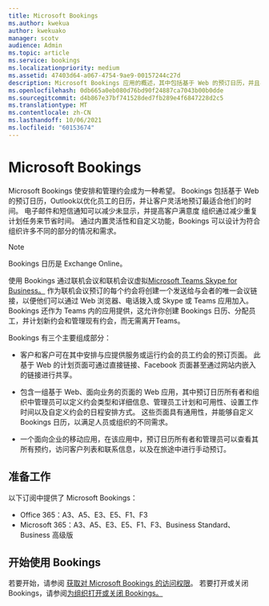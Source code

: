 ```yaml
---
title: Microsoft Bookings
ms.author: kwekua
author: kwekuako
manager: scotv
audience: Admin
ms.topic: article
ms.service: bookings
ms.localizationpriority: medium
ms.assetid: 47403d64-a067-4754-9ae9-00157244c27d
description: Microsoft Bookings 应用的概述，其中包括基于 Web 的预订日历，并且与 Outlook 集成，以优化员工的日历并让客户灵活地预订约会。
ms.openlocfilehash: 0db665a0eb080d76bd90f24887ca7043b00b0dde
ms.sourcegitcommit: d4b867e37bf741528ded7fb289e4f6847228d2c5
ms.translationtype: MT
ms.contentlocale: zh-CN
ms.lasthandoff: 10/06/2021
ms.locfileid: "60153674"
---
```

# <a name="microsoft-bookings"></a>Microsoft Bookings

Microsoft Bookings 使安排和管理约会成为一种希望。 Bookings 包括基于 Web 的预订日历，Outlook以优化员工的日历，并让客户灵活地预订最适合他们的时间。 电子邮件和短信通知可以减少未显示，并提高客户满意度 组织通过减少重复计划任务来节省时间。 通过内置灵活性和自定义功能，Bookings 可以设计为符合组织许多不同的部分的情况和需求。

> [!NOTE]
> Bookings 日历是 Exchange Online。

使用 Bookings 通过联机会议和联机会议虚拟[Microsoft Teams Skype for Business。](https://support.microsoft.com/office/overview-of-the-bookings-app-in-teams-7b8569e1-0c8a-444e-b712-d9968b05110b) 作为联机会议预订的每个约会将创建一个发送给与会者的唯一会议链接，以便他们可以通过 Web 浏览器、电话拨入或 Skype 或 Teams 应用加入。 Bookings 还作为 Teams 内的应用提供，这允许你创建 Bookings 日历、分配员工，并计划新约会和管理现有约会，而无需离开Teams。

Bookings 有三个主要组成部分：

- 客户和客户可在其中安排与应提供服务或运行约会的员工约会的预订页面。 此基于 Web 的计划页面可通过直接链接、Facebook 页面甚至通过网站内嵌入的链接进行共享。

- 包含一组基于 Web、面向业务的页面的 Web 应用，其中预订日历所有者和组织中管理员可以定义约会类型和详细信息、管理员工计划和可用性、设置工作时间以及自定义约会的日程安排方式。 这些页面具有通用性，并能够自定义 Bookings 日历，以满足人员或组织的不同需求。

- 一个面向企业的移动应用，在该应用中，预订日历所有者和管理员可以查看其所有预约，访问客户列表和联系信息，以及在旅途中进行手动预订。

## <a name="before-you-begin"></a>准备工作

以下订阅中提供了 Microsoft Bookings：

- Office 365：A3、A5、E3、E5、F1、F3
- Microsoft 365：A3、A5、E3、E5、F1、F3、Business Standard、Business 高级版

## <a name="get-started-using-bookings"></a>开始使用 Bookings

若要开始，请参阅 [获取对 Microsoft Bookings 的访问权限](get-access.md)。 若要打开或关闭 Bookings，请参阅[为组织打开或关闭 Bookings。](turn-bookings-on-or-off.md)
